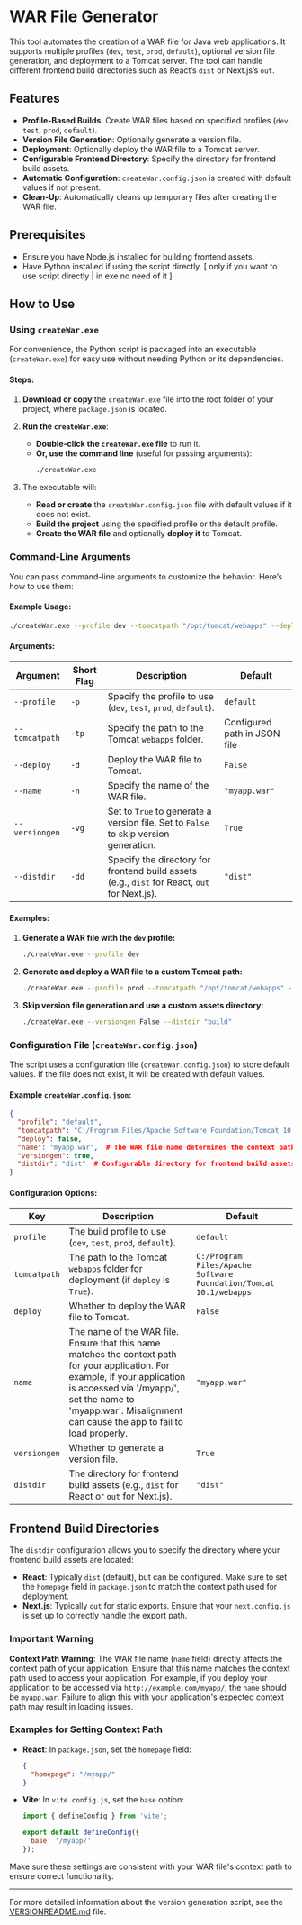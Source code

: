 # WAR File Generator

This tool automates the creation of a WAR file for Java web applications. It supports multiple profiles (`dev`, `test`, `prod`, `default`), optional version file generation, and deployment to a Tomcat server. The tool can handle different frontend build directories such as React’s `dist` or Next.js’s `out`.

## Features

- **Profile-Based Builds**: Create WAR files based on specified profiles (`dev`, `test`, `prod`, `default`).
- **Version File Generation**: Optionally generate a version file.
- **Deployment**: Optionally deploy the WAR file to a Tomcat server.
- **Configurable Frontend Directory**: Specify the directory for frontend build assets.
- **Automatic Configuration**: `createWar.config.json` is created with default values if not present.
- **Clean-Up**: Automatically cleans up temporary files after creating the WAR file.

## Prerequisites

- Ensure you have Node.js installed for building frontend assets.
- Have Python installed if using the script directly. [ only if you want to use script directly | in exe no need of it ]

## How to Use

### Using `createWar.exe`

For convenience, the Python script is packaged into an executable (`createWar.exe`) for easy use without needing Python or its dependencies.

#### Steps:

1. **Download or copy** the `createWar.exe` file into the root folder of your project, where `package.json` is located.

2. **Run the `createWar.exe`**:
   - **Double-click the `createWar.exe` file** to run it.
   - **Or, use the command line** (useful for passing arguments):
     ```bash
     ./createWar.exe
     ```

3. The executable will:
   - **Read or create** the `createWar.config.json` file with default values if it does not exist.
   - **Build the project** using the specified profile or the default profile.
   - **Create the WAR file** and optionally **deploy it** to Tomcat.

### Command-Line Arguments

You can pass command-line arguments to customize the behavior. Here’s how to use them:

#### Example Usage:

```bash
./createWar.exe --profile dev --tomcatpath "/opt/tomcat/webapps" --deploy --versiongen False --name "customapp.war" --distdir "build"
```

#### Arguments:

| Argument        | Short Flag | Description                                                                              | Default                      |
|-----------------|------------|------------------------------------------------------------------------------------------|------------------------------|
| `--profile`     | `-p`       | Specify the profile to use (`dev`, `test`, `prod`, `default`).                           | `default`                     |
| `--tomcatpath`  | `-tp`      | Specify the path to the Tomcat `webapps` folder.                                          | Configured path in JSON file |
| `--deploy`      | `-d`       | Deploy the WAR file to Tomcat.                                                            | `False`                      |
| `--name`        | `-n`       | Specify the name of the WAR file.                                                         | `"myapp.war"`                |
| `--versiongen`  | `-vg`      | Set to `True` to generate a version file. Set to `False` to skip version generation.      | `True`                       |
| `--distdir`     | `-dd`      | Specify the directory for frontend build assets (e.g., `dist` for React, `out` for Next.js). | `"dist"`                     |

#### Examples:

1. **Generate a WAR file with the `dev` profile:**

   ```bash
   ./createWar.exe --profile dev
   ```

2. **Generate and deploy a WAR file to a custom Tomcat path:**

   ```bash
   ./createWar.exe --profile prod --tomcatpath "/opt/tomcat/webapps" --deploy
   ```

3. **Skip version file generation and use a custom assets directory:**

   ```bash
   ./createWar.exe --versiongen False --distdir "build"
   ```

### Configuration File (`createWar.config.json`)

The script uses a configuration file (`createWar.config.json`) to store default values. If the file does not exist, it will be created with default values.

#### Example `createWar.config.json`:

```json
{
  "profile": "default",
  "tomcatpath": "C:/Program Files/Apache Software Foundation/Tomcat 10.1/webapps",  # Set your Tomcat webapps folder location
  "deploy": false,
  "name": "myapp.war",  # The WAR file name determines the context path for your application. Ensure this name matches the context path used to access the application. For instance, if your application should be accessed via '/myapp/', set the name to 'myapp.war'. Failure to align this setting with your application's context path may result in the app failing to load properly.
  "versiongen": true,
  "distdir": "dist"  # Configurable directory for frontend build assets
}
```

#### Configuration Options:

| Key           | Description                                                                                       | Default                                      |
|---------------|---------------------------------------------------------------------------------------------------|----------------------------------------------|
| `profile`     | The build profile to use (`dev`, `test`, `prod`, `default`).                                      | `default`                                    |
| `tomcatpath`  | The path to the Tomcat `webapps` folder for deployment (if `deploy` is `True`).                     | `C:/Program Files/Apache Software Foundation/Tomcat 10.1/webapps` |
| `deploy`      | Whether to deploy the WAR file to Tomcat.                                                          | `False`                                     |
| `name`        | The name of the WAR file. Ensure that this name matches the context path for your application. For example, if your application is accessed via '/myapp/', set the name to 'myapp.war'. Misalignment can cause the app to fail to load properly. | `"myapp.war"`                               |
| `versiongen`  | Whether to generate a version file.                                                               | `True`                                      |
| `distdir`     | The directory for frontend build assets (e.g., `dist` for React or `out` for Next.js).              | `"dist"`                                    |

## Frontend Build Directories

The `distdir` configuration allows you to specify the directory where your frontend build assets are located:

- **React**: Typically `dist` (default), but can be configured. Make sure to set the `homepage` field in `package.json` to match the context path used for deployment.
- **Next.js**: Typically `out` for static exports. Ensure that your `next.config.js` is set up to correctly handle the export path.

### Important Warning

**Context Path Warning**: The WAR file name (`name` field) directly affects the context path of your application. Ensure that this name matches the context path used to access your application. For example, if you deploy your application to be accessed via `http://example.com/myapp/`, the `name` should be `myapp.war`. Failure to align this with your application's expected context path may result in loading issues.

### Examples for Setting Context Path

- **React**: In `package.json`, set the `homepage` field:
  ```json
  {
    "homepage": "/myapp/"
  }
  ```

- **Vite**: In `vite.config.js`, set the `base` option:
  ```js
  import { defineConfig } from 'vite';

  export default defineConfig({
    base: '/myapp/'
  });
  ```

Make sure these settings are consistent with your WAR file's context path to ensure correct functionality.

---
For more detailed information about the version generation script, see the [VERSIONREADME.md](./VERSION_GEN_README.md) file.
